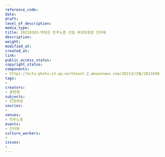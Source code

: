 ```yaml
---
reference_code: 
date: 
draft: 
level_of_description: 
media_type: 
title: 20210303-박희은 민주노총 신임 여성위원장 인터뷰
description: 
weight: 
modified_at: 
created_at: 
link: 
public_access_status: 
copyright_status: 
components:
- https://kctu-photo.s3.ap-northeast-2.amazonaws.com/2021년/3월/20210303-박희은+민주노총+신임+여성위원장+인터뷰/_1DX2413.jpg
tags:
- 
creators:
- 총연맹
subjects:
- 인권여성
sources:
- 
venues:
- 민주노총
events:
- 인터뷰
culture_workers:
- 
issues:
- 
---
```

